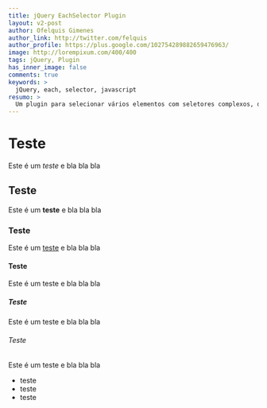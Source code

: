```yaml
---
title: jQuery EachSelector Plugin
layout: v2-post
author: Ofelquis Gimenes
author_link: http://twitter.com/felquis
author_profile: https://plus.google.com/102754289882659476963/
image: http://lorempixum.com/400/400
tags: jQuery, Plugin
has_inner_image: false
comments: true
keywords: >
  jQuery, each, selector, javascript
resumo: >
  Um plugin para selecionar vários elementos com seletores complexos, de uma só vez.
---
```


# Teste
Este é um *teste* e bla bla bla

## Teste
Este é um **teste** e bla bla bla

### Teste
Este é um [teste](http://tutsmais.com.br/) e bla bla bla

#### Teste
Este é um teste e bla bla bla

##### Teste
Este é um teste e bla bla bla

###### Teste
Este é um teste e bla bla bla

* teste
* teste
* teste